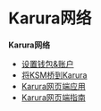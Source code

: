 # Karura网络

**Karura网络**

* [设置钱包&账户](broken-reference)
* [将KSM桥到Karura](broken-reference)
* [Karura网页端应用](https://apps.karura.network)
* [Karura网页端指南](https://app.gitbook.com/s/KeTDqHyNU6y7YYEquKWV/)
